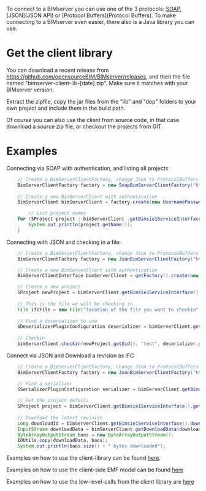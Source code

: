To connect to a BIMserver you can use one of the 3 protocols: [SOAP](SOAP), [JSON](JSON API) or [Protocol Buffers](Protocol Buffers). To make connecting to a BIMserver even easier, there also is a Java library you can use.

# Get the client library

You can download a recent release from https://github.com/opensourceBIM/BIMserver/releases, and then the file named "bimserver-client-lib-[date].zip". Make sure it matches with your BIMserver version.

Extract the zipfile, copy the jar files from the "lib" and "dep" folders to your own project and include them in the build path.

Of course you can also use the client from source code, in that case download a source zip file, or checkout the projects from GIT.

# Examples
Connecting via SOAP with authentication, and listing all projects

```java
	// Create a BimServerClientFactory, change Json to ProtocolBuffers or Soap if you like
	BimServerClientFactory factory = new SoapBimServerClientFactory("http://localhost:8080");
			
	// Create a new BimServerClient with authentication
	BimServerClient bimServerClient = factory.create(new UsernamePasswordAuthenticationInfo("admin@bimserver.org", "admin"));

        // List project names
	for (SProject project : bimServerClient .getBimsie1ServiceInterface().getAllProjects(true, true)) {
		System.out.println(project.getName());
	}

```

Connecting with JSON and checking in a file:
```java
	// Create a BimServerClientFactory, change Json to ProtocolBuffers or Soap if you like
	BimServerClientFactory factory = new JsonBimServerClientFactory("http://localhost:8080");

	// Create a new BimServerClient with authentication
	BimServerClientInterface bimServerClient = getFactory().create(new UsernamePasswordAuthenticationInfo("admin@bimserver.org", "admin"));

	// Create a new project
	SProject newProject = bimServerClient.getBimsie1ServiceInterface().addProject("New project name");
			
	// This is the file we will be checking in
	File ifcFile = new File("location of the file you want to checkin");
			
	// Find a deserializer to use
	SDeserializerPluginConfiguration deserializer = bimServerClient.getBimsie1ServiceInterface().getSuggestedDeserializerForExtension("ifc");
			
	// Checkin
	bimServerClient.checkin(newProject.getOid(), "test", deserializer.getOid(), false, true, ifcFile);

```

Connect via JSON and Download a revision as IFC
```java
	// Create a BimServerClientFactory, change Json to ProtocolBuffers or Soap if you like
	BimServerClientFactory factory = new JsonBimServerClientFactory("http://localhost:8080");

	// Find a serializer
	SSerializerPluginConfiguration serializer = bimServerClient.getBimsie1ServiceInterface().getSerializerByContentType("application/ifc");
			
	// Get the project details
	SProject project = bimServerClient.getBimsie1ServiceInterface().getProjectByPoid([INSERT OID OF YOUR PROJECT]);
			
	// Download the latest revision
	Long downloadId = bimServerClient.getBimsie1ServiceInterface().download(project.getLastRevisionId(), colladaSerializer.getOid(), true, false); // Note: sync: false
	InputStream downloadData = bimServerClient.getDownloadData(downloadId, serializer .getOid());
	ByteArrayOutputStream baos = new ByteArrayOutputStream();
	IOUtils.copy(downloadData, baos);
	System.out.println(baos.size() + " bytes downloaded");

```
Examples on how to use the client-library can be found [here](https://github.com/opensourceBIM/BIMserver/tree/master/Tests/test/org/bimserver/tests/serviceinterface).

Examples on how to use the client-side EMF model can be found [here]( https://github.com/opensourceBIM/BIMserver/tree/master/Tests/test/org/bimserver/tests/emf)

Examples on how to use the low-level-calls from the client library are [here](https://github.com/opensourceBIM/BIMserver/tree/master/Tests/test/org/bimserver/tests/lowlevel)